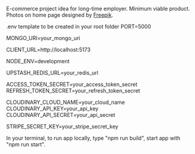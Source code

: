 E-commerce project idea for long-time employer. Minimum viable product.
Photos on home page designed by [Freepik](https://www.freepik.com/).

.env template to be created in your root folder
PORT=5000

MONGO_URI=your_mongo_uri

CLIENT_URL=http://localhost:5173

NODE_ENV=development

UPSTASH_REDIS_URL=your_redis_url

ACCESS_TOKEN_SECRET=your_access_token_secret
REFRESH_TOKEN_SECRET=your_refresh_token_secret

CLOUDINARY_CLOUD_NAME=your_cloud_name
CLOUDINARY_API_KEY=your_api_key
CLOUDINARY_API_SECRET=your_api_secret

STRIPE_SECRET_KEY=your_stripe_secret_key


In your terminal,
to run app locally, type "npm run build",
start app with "npm run start".
